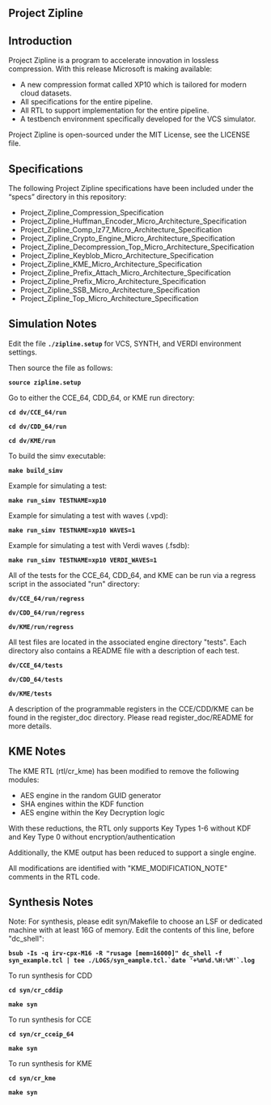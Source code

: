 ## Project Zipline

## Introduction

Project Zipline is a program to accelerate innovation in lossless compression.  With this release Microsoft is making available:

* A new compression format called XP10 which is tailored for modern cloud datasets.
* All specifications for the entire pipeline.
* All RTL to support implementation for the entire pipeline.
* A testbench environment specifically developed for the VCS simulator.

Project Zipline is open-sourced under the MIT License, see the LICENSE file.

## Specifications
The following Project Zipline specifications have been included under the “specs” directory in this repository:

* Project_Zipline_Compression_Specification
* Project_Zipline_Huffman_Encoder_Micro_Architecture_Specification
* Project_Zipline_Comp_lz77_Micro_Architecture_Specification
* Project_Zipline_Crypto_Engine_Micro_Architecture_Specification
* Project_Zipline_Decompression_Top_Micro_Architecture_Specification
* Project_Zipline_Keyblob_Micro_Architecture_Specification
* Project_Zipline_KME_Micro_Architecture_Specification
* Project_Zipline_Prefix_Attach_Micro_Architecture_Specification
* Project_Zipline_Prefix_Micro_Architecture_Specification
* Project_Zipline_SSB_Micro_Architecture_Specification
* Project_Zipline_Top_Micro_Architecture_Specification

## Simulation Notes

Edit the file **`./zipline.setup`** for VCS, SYNTH, and VERDI environment settings.

Then source the file as follows:

**`source zipline.setup`**

Go to either the CCE_64, CDD_64, or KME run directory:

**`cd dv/CCE_64/run`**

**`cd dv/CDD_64/run`**

**`cd dv/KME/run`**

To build the simv executable:

**`make build_simv`**

Example for simulating a test:

**`make run_simv TESTNAME=xp10`**

Example for simulating a test with waves (.vpd):

**`make run_simv TESTNAME=xp10 WAVES=1`**

Example for simulating a test with Verdi waves (.fsdb):

**`make run_simv TESTNAME=xp10 VERDI_WAVES=1`**

All of the tests for the CCE_64, CDD_64, and KME can be run via a regress
script in the associated "run" directory:

**`dv/CCE_64/run/regress`**

**`dv/CDD_64/run/regress`**

**`dv/KME/run/regress`**

All test files are located in the associated engine directory "tests".
Each directory also contains a README file with a description of each test.

**`dv/CCE_64/tests`**

**`dv/CDD_64/tests`**

**`dv/KME/tests`**

A description of the programmable registers in the CCE/CDD/KME can be found
in the register_doc directory. Please read register_doc/README for more details.

## KME Notes

The KME RTL (rtl/cr_kme) has been modified to remove the following modules:
* AES engine in the random GUID generator
* SHA engines within the KDF function
* AES engine within the Key Decryption logic

With these reductions, the RTL only supports Key Types 1-6 without KDF and 
Key Type 0 without encryption/authentication
 
Additionally, the KME output has been reduced to support a single engine.
 
All modifications are identified with "KME_MODIFICATION_NOTE" comments
in the RTL code.

## Synthesis Notes

Note: For synthesis, please edit syn/Makefile to choose an LSF or dedicated
machine with at least 16G of memory.  Edit the contents of this line,
before "dc_shell":

**``bsub -Is -q irv-cpx-M16 -R "rusage [mem=16000]" dc_shell -f syn_example.tcl | tee ./LOGS/syn_eample.tcl.`date '+%m%d.%H:%M'`.log``**

To run synthesis for CDD

**`cd syn/cr_cddip`**

**`make syn`**

To run synthesis for CCE

**`cd syn/cr_cceip_64`**

**`make syn`**

To run synthesis for KME

**`cd syn/cr_kme`**

**`make syn`**
